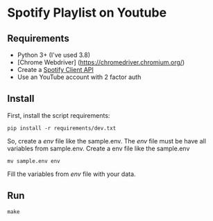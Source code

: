# Spotify Playlist on Youtube

## Requirements
- Python 3+ (I've used 3.8)
- [Chrome Webdriver] (https://chromedriver.chromium.org/)
- Create a [Spotify Client API](https://developer.spotify.com/documentation/general/guides/app-settings/)
- Use an YouTube account with 2 factor auth

## Install
First, install the script requirements:
```
pip install -r requirements/dev.txt
```

So, create a _env_ file like the sample.env. The _env_ file must be have all variables from sample.env.
Create a env file like the sample.env
```
mv sample.env env
```
Fill the variables from _env_ file with your data.

## Run
```
make
```
